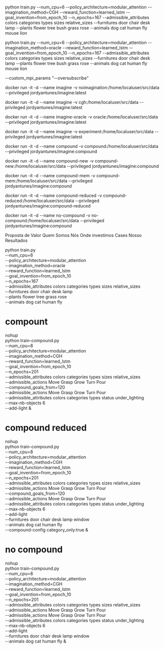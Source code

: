 python train.py --num_cpu=6 --policy_architecture=modular_attention --imagination_method=CGH --reward_function=learned_lstm  --goal_invention=from_epoch_10 --n_epochs=167 --admissible_attributes colors categories types sizes relative_sizes --furnitures door chair desk lamp --plants flower tree bush grass rose --animals dog cat human fly mouse lion

python train.py --num_cpu=6 --policy_architecture=modular_attention --imagination_method=oracle --reward_function=learned_lstm  --goal_invention=from_epoch_10 --n_epochs=167 --admissible_attributes colors categories types sizes relative_sizes --furnitures door chair desk lamp --plants flower tree bush grass rose --animals dog cat human fly mouse lion

--custom_mpi_params "--oversubscribe"

docker run -it -d --name imagine -v noimagination:/home/localuser/src/data --privileged jordyantunes/imagine:latest

docker run -it -d --name imagine -v cgh:/home/localuser/src/data --privileged jordyantunes/imagine:latest

docker run -it -d --name imagine-oracle -v oracle:/home/localuser/src/data --privileged jordyantunes/imagine:latest

docker run -it -d --name imagine -v experiment:/home/localuser/src/data --privileged jordyantunes/imagine:latest

docker run -it -d --name compound -v compound:/home/localuser/src/data --privileged jordyantunes/imagine:compound

docker run -it -d --name compound-new -v compound-new:/home/localuser/src/data --privileged jordyantunes/imagine:compound

docker run -it -d --name compound-mem -v compound-mem:/home/localuser/src/data --privileged jordyantunes/imagine:compound

docker run -it -d --name compound-reduced -v compound-reduced:/home/localuser/src/data --privileged jordyantunes/imagine:compound-reduced

docker run -it -d --name no-compound -v no-compound:/home/localuser/src/data --privileged jordyantunes/imagine:compound

Proposta de Valor
Quem Somos Nós
Onde investimos
Cases
Nosso Resultados

python train.py \
--num_cpu=6 \
--policy_architecture=modular_attention \
--imagination_method=oracle \
--reward_function=learned_lstm  \
--goal_invention=from_epoch_10 \
--n_epochs=167 \
--admissible_attributes colors categories types sizes relative_sizes \
--furnitures door chair desk lamp \
--plants flower tree grass rose \
--animals dog cat human fly

# compount
nohup \
python train-compound.py \
--num_cpu=8 \
--policy_architecture=modular_attention \
--imagination_method=CGH \
--reward_function=learned_lstm  \
--goal_invention=from_epoch_10 \
--n_epochs=201 \
--admissible_attributes colors categories types sizes relative_sizes \
--admissible_actions Move Grasp Grow Turn Pour \
--compound_goals_from=120 \
--admissible_actions Move Grasp Grow Turn Pour \
--admissible_attributes colors categories types status under_lighting \
--max-nb-objects 6 \
--add-light &

# compound reduced
nohup \
python train-compound.py \
--num_cpu=8 \
--policy_architecture=modular_attention \
--imagination_method=CGH \
--reward_function=learned_lstm  \
--goal_invention=from_epoch_10 \
--n_epochs=201 \
--admissible_attributes colors categories types sizes relative_sizes \
--admissible_actions Move Grasp Grow Turn Pour \
--compound_goals_from=120 \
--admissible_actions Move Grasp Grow Turn Pour \
--admissible_attributes colors categories types status under_lighting \
--max-nb-objects 6 \
--add-light \
--furnitures door chair desk lamp window \
--animals dog cat human fly \
--compound-config category_only:true &

# no compound
nohup \
python train-compound.py \
--num_cpu=8 \
--policy_architecture=modular_attention \
--imagination_method=CGH \
--reward_function=learned_lstm  \
--goal_invention=from_epoch_10 \
--n_epochs=201 \
--admissible_attributes colors categories types sizes relative_sizes \
--admissible_actions Move Grasp Grow Turn Pour \
--admissible_actions Move Grasp Grow Turn Pour \
--admissible_attributes colors categories types status under_lighting \
--max-nb-objects 6 \
--add-light \
--furnitures door chair desk lamp window \
--animals dog cat human fly &